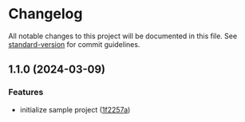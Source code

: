 # Changelog

All notable changes to this project will be documented in this file. See [standard-version](https://github.com/conventional-changelog/standard-version) for commit guidelines.

## 1.1.0 (2024-03-09)


### Features

* initialize sample project ([1f2257a](https://github.com/nabeliwo/sample-package/commit/1f2257a1ce22f15ceb18f2e5d1c98961d928b281))
